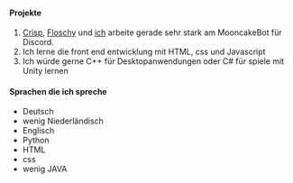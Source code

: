 #### Projekte
1. [Crisp](https://github.com/CrispiCas), [Floschy](https://github.com/flloschy) und [ich](https://github.com/DerSton)  arbeite gerade sehr stark am MooncakeBot für Discord. 
2. Ich lerne die front end entwicklung mit HTML, css und Javascript
3. Ich würde gerne C++ für Desktopanwendungen oder C# für spiele mit Unity lernen
#### Sprachen die ich spreche
- Deutsch
- wenig Niederländisch
- Englisch
- Python
- HTML
- css
- wenig JAVA
